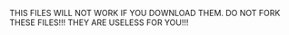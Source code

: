 THIS FILES WILL NOT WORK IF YOU DOWNLOAD THEM.
DO NOT FORK THESE FILES!!!
THEY ARE USELESS FOR YOU!!!
